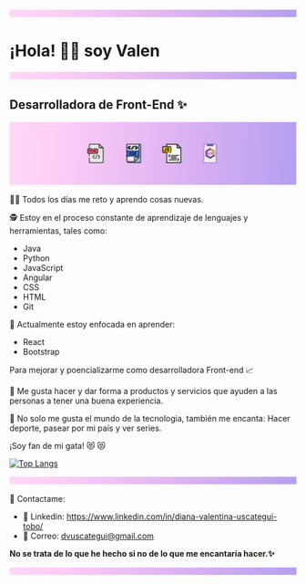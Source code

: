 ![holi](https://github.com/valentinatobo/Ejercicios-POO-JavaScript/blob/main/img/barra.PNG)
# ¡Hola! 👋🏼 soy Valen

![holi](https://github.com/valentinatobo/Ejercicios-POO-JavaScript/blob/main/img/barra.PNG)

## Desarrolladora de Front-End ✨ 

![fondito](https://github.com/valentinatobo/Ejercicios-POO-JavaScript/blob/main/img/fondo.PNG)

💪🏼 Todos los días me reto y aprendo cosas nuevas.

🕵 Estoy en el proceso constante de aprendizaje de lenguajes y herramientas, tales como:

* Java
* Python
* JavaScript
* Angular
* CSS
* HTML
* Git

👀 Actualmente estoy enfocada en aprender: 
 
* React 
* Bootstrap

Para mejorar y poencializarme como desarrolladora Front-end  :chart_with_upwards_trend:

:speak_no_evil: Me gusta hacer y dar forma a productos y servicios que ayuden a las personas a tener una buena experiencia.

💫 No solo me gusta el mundo de la tecnologia, también me encanta: Hacer deporte, pasear por mi país y ver series.

¡Soy fan de mi gata! 😻 :heart_eyes_cat:
<!-- ![GitHub stats](https://github-readme-stats.vercel.app/api?username=valentinatobo&show_icons=true&theme=radical)-->


[![Top Langs](https://github-readme-stats.vercel.app/api/top-langs/?username=valentinatobo&layout=compact&hide=less&langs_count=6&title_color=321F28&bg_color=ffd8f9,fecef7,f2c4f5,e5b9f3,d6aff2,c5a7f1,b3a0f1)](https://github.com/anuraghazra/github-readme-stats) 


![holi](https://github.com/valentinatobo/Ejercicios-POO-JavaScript/blob/main/img/barra.PNG)

:busts_in_silhouette: Contactame:
* 💬 Linkedin: https://www.linkedin.com/in/diana-valentina-uscategui-tobo/
* 📧 Correo: dvuscategui@gmail.com

**No se trata de lo que he hecho si no de lo que me encantaría hacer.✨**

![holi](https://github.com/valentinatobo/Ejercicios-POO-JavaScript/blob/main/img/barra.PNG)
<!--
**valentinatobo/valentinatobo** is a ✨ _special_ ✨ repository because its `README.md` (this file) appears on your GitHub profile.

